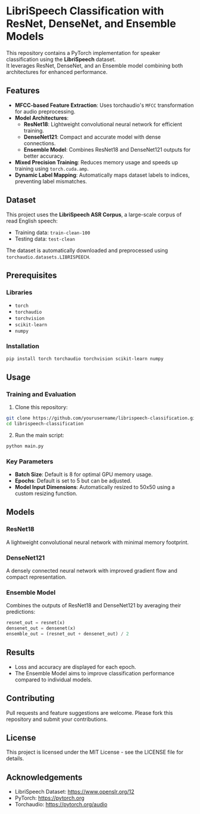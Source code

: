# LibriSpeech Classification with ResNet, DenseNet, and Ensemble Models

This repository contains a PyTorch implementation for speaker classification using the **LibriSpeech** dataset.    
It leverages ResNet, DenseNet, and an Ensemble model combining both architectures for enhanced performance.

## Features
- **MFCC-based Feature Extraction**: Uses torchaudio's `MFCC` transformation for audio preprocessing.
- **Model Architectures**:
  - **ResNet18**: Lightweight convolutional neural network for efficient training.
  - **DenseNet121**: Compact and accurate model with dense connections.
  - **Ensemble Model**: Combines ResNet18 and DenseNet121 outputs for better accuracy.
- **Mixed Precision Training**: Reduces memory usage and speeds up training using `torch.cuda.amp`.
- **Dynamic Label Mapping**: Automatically maps dataset labels to indices, preventing label mismatches.

## Dataset
This project uses the **LibriSpeech ASR Corpus**, a large-scale corpus of read English speech:
- Training data: `train-clean-100`
- Testing data: `test-clean`

The dataset is automatically downloaded and preprocessed using `torchaudio.datasets.LIBRISPEECH`.

## Prerequisites
### Libraries
- `torch`
- `torchaudio`
- `torchvision`
- `scikit-learn`
- `numpy`

### Installation
```bash
pip install torch torchaudio torchvision scikit-learn numpy
```

## Usage
### Training and Evaluation
1. Clone this repository:

```bash
git clone https://github.com/yourusername/librispeech-classification.git
cd librispeech-classification
```
2. Run the main script:

```bash
python main.py
```

### Key Parameters
- **Batch Size**: Default is 8 for optimal GPU memory usage.
- **Epochs**: Default is set to 5 but can be adjusted.
- **Model Input Dimensions**: Automatically resized to 50x50 using a custom resizing function.

## Models
### ResNet18
A lightweight convolutional neural network with minimal memory footprint.

### DenseNet121
A densely connected neural network with improved gradient flow and compact representation.

### Ensemble Model
Combines the outputs of ResNet18 and DenseNet121 by averaging their predictions:

```python
resnet_out = resnet(x)
densenet_out = densenet(x)
ensemble_out = (resnet_out + densenet_out) / 2
```

## Results
- Loss and accuracy are displayed for each epoch.
- The Ensemble Model aims to improve classification performance compared to individual models.

## Contributing
Pull requests and feature suggestions are welcome. Please fork this repository and submit your contributions.

## License
This project is licensed under the MIT License - see the LICENSE file for details.

## Acknowledgements
- LibriSpeech Dataset: https://www.openslr.org/12
- PyTorch: https://pytorch.org
- Torchaudio: https://pytorch.org/audio

